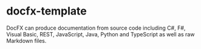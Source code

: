 # docfx-template
DocFX can produce documentation from source code including C#, F#, Visual Basic, REST, JavaScript, Java, Python and TypeScript as well as raw Markdown files.
